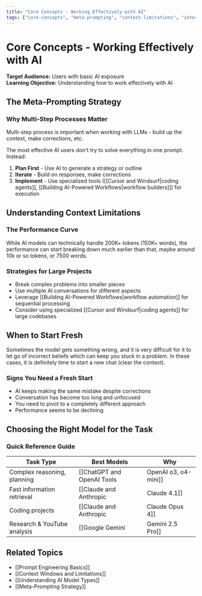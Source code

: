 ```yaml
---
title: "Core Concepts - Working Effectively with AI"
tags: ["core-concepts", "meta-prompting", "context-limitations", "intermediate"]
---
```


# Core Concepts - Working Effectively with AI

**Target Audience:** Users with basic AI exposure  
**Learning Objective:** Understanding how to work effectively with AI

## The Meta-Prompting Strategy

### Why Multi-Step Processes Matter

Multi-step process is important when working with LLMs - build up the context, make corrections, etc.

The most effective AI users don't try to solve everything in one prompt. Instead:

1. **Plan First** - Use AI to generate a strategy or outline
2. **Iterate** - Build on responses, make corrections
3. **Implement** - Use specialized tools ([[Cursor and Windsurf|coding agents]], [[Building AI-Powered Workflows|workflow builders]]) for execution

## Understanding Context Limitations

### The Performance Curve

While AI models can technically handle 200K+ tokens (150K+ words), the performance can start breaking down much earlier than that, maybe around 10k or so tokens, or 7500 words.

### Strategies for Large Projects

- Break complex problems into smaller pieces
- Use multiple AI conversations for different aspects
- Leverage [[Building AI-Powered Workflows|workflow automation]] for sequential processing
- Consider using specialized [[Cursor and Windsurf|coding agents]] for large codebases

## When to Start Fresh

Sometimes the model gets something wrong, and it is very difficult for it to let go of incorrect beliefs which can keep you stuck in a problem. In these cases, it is definitely time to start a new chat (clear the context).

### Signs You Need a Fresh Start

- AI keeps making the same mistake despite corrections
- Conversation has become too long and unfocused
- You need to pivot to a completely different approach
- Performance seems to be declining

## Choosing the Right Model for the Task

### Quick Reference Guide

| Task Type | Best Models | Why |
|-----------|-------------|-----|
| Complex reasoning, planning | [[ChatGPT and OpenAI Tools|OpenAI o3, o4-mini]] | Extended thinking capabilities |
| Fast information retrieval | [[Claude and Anthropic|Claude 4.1]] | Precise instruction following |
| Coding projects | [[Claude and Anthropic|Claude Opus 4]] | Specialized for development |
| Research & YouTube analysis | [[Google Gemini|Gemini 2.5 Pro]] | Strong search integration |

## Related Topics

- [[Prompt Engineering Basics]]
- [[Context Windows and Limitations]]
- [[Understanding AI Model Types]]
- [[Meta-Prompting Strategy]]